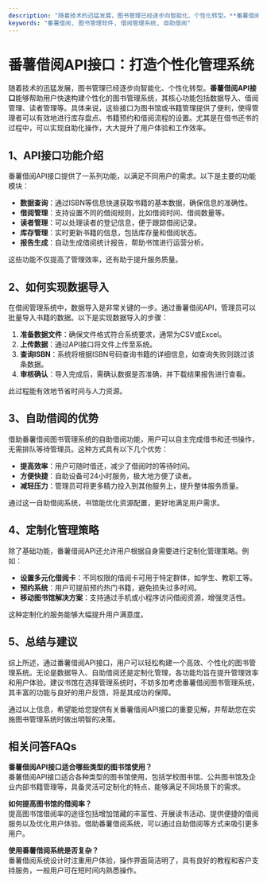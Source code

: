 ```yaml
---
description: "随着技术的迅猛发展，图书管理已经逐步向智能化、个性化转型。**番薯借阅API接口**能够帮助用户快速构建个性化的图书管理系统，其核心功能包括数据导入、借阅管理、读者管理等。具体来说，这些接口为图书馆或书籍管理提供了便利，使得管理者可以有效地进行库存盘点、书籍预约和借阅流程的设置。尤其是在借书还书的过程中，可以实现自助化操作，大大提升了用户体验和工作效率。"
keywords: "番薯借阅, 图书管理软件, 借阅管理系统, 自助借阅"
---
```

# 番薯借阅API接口：打造个性化管理系统

随着技术的迅猛发展，图书管理已经逐步向智能化、个性化转型。**番薯借阅API接口**能够帮助用户快速构建个性化的图书管理系统，其核心功能包括数据导入、借阅管理、读者管理等。具体来说，这些接口为图书馆或书籍管理提供了便利，使得管理者可以有效地进行库存盘点、书籍预约和借阅流程的设置。尤其是在借书还书的过程中，可以实现自助化操作，大大提升了用户体验和工作效率。

## 1、API接口功能介绍

番薯借阅API接口提供了一系列功能，以满足不同用户的需求。以下是主要的功能模块：

- **数据查询**：通过ISBN等信息快速获取书籍的基本数据，确保信息的准确性。
- **借阅管理**：支持设置不同的借阅规则，比如借阅时间、借阅数量等。
- **读者管理**：可以处理读者的登记信息，便于跟踪借阅记录。
- **库存管理**：实时更新书籍的信息，包括库存量和借阅状态。
- **报告生成**：自动生成借阅统计报告，帮助书馆进行运营分析。

这些功能不仅提高了管理效率，还有助于提升服务质量。

## 2、如何实现数据导入

在借阅管理系统中，数据导入是非常关键的一步。通过番薯借阅API，管理员可以批量导入书籍的数据。以下是实现数据导入的步骤：

1. **准备数据文件**：确保文件格式符合系统要求，通常为CSV或Excel。
2. **上传数据**：通过API接口将文件上传至系统。
3. **查询ISBN**：系统将根据ISBN号码查询书籍的详细信息，如查询失败则跳过该条数据。
4. **审核确认**：导入完成后，需确认数据是否准确，并下载结果报告进行查看。

此过程能有效地节省时间与人力资源。

## 3、自助借阅的优势

借助番薯借阅图书管理系统的自助借阅功能，用户可以自主完成借书和还书操作，无需排队等待管理员。这种方式具有以下几个优势：

- **提高效率**：用户可随时借还，减少了借阅时的等待时间。
- **方便快捷**：自助设备可24小时服务，极大地方便了读者。
- **减轻压力**：管理员可将更多精力投入到其他服务上，提升整体服务质量。

通过这一自助借阅系统，书馆能优化资源配置，更好地满足用户需求。

## 4、定制化管理策略

除了基础功能，番薯借阅API还允许用户根据自身需要进行定制化管理策略。例如：

- **设置多元化借阅卡**：不同权限的借阅卡可用于特定群体，如学生、教职工等。
- **预约系统**：用户可提前预约热门书籍，避免损失过多时间。
- **移动图书馆解决方案**：支持通过手机或小程序访问借阅资源，增强灵活性。

这种定制化的服务能够大幅提升用户满意度。

## 5、总结与建议

综上所述，通过番薯借阅API接口，用户可以轻松构建一个高效、个性化的图书管理系统。无论是数据导入、自助借阅还是定制化管理，各功能均旨在提升管理效率和用户体验。建议书馆在选择管理系统时，不妨多加考虑番薯借阅图书管理系统，其丰富的功能与良好的用户反馈，将是其成功的保障。

通过以上信息，希望能给您提供有关番薯借阅API接口的重要见解，并帮助您在实施图书管理系统时做出明智的决策。

## 相关问答FAQs

**番薯借阅API接口适合哪些类型的图书馆使用？**  
番薯借阅API接口适合各种类型的图书馆使用，包括学校图书馆、公共图书馆及企业内部书籍管理等，具备灵活可定制化的特点，能够满足不同场景下的需求。

**如何提高图书馆的借阅率？**  
提高图书馆借阅率的途径包括增加馆藏的丰富性、开展读书活动、提供便捷的借阅服务以及优化用户体验。借助番薯借阅系统，可以通过自助借阅等方式来吸引更多用户。

**使用番薯借阅系统是否复杂？**  
番薯借阅系统设计时注重用户体验，操作界面简洁明了，具有良好的教程和客户支持服务，一般用户可在短时间内熟悉操作。
